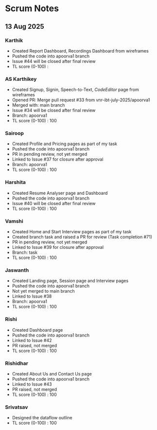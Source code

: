 # Scrum Notes

## 13 Aug 2025

### Karthik
* Created Report Dashboard, Recordings Dashboard from wireframes
* Pushed the code into apoorva1 branch
* Issue #44 will be closed after final review
* TL score (0-100) : 

### AS Karthikey
* Created Signup, Signin, Speech-to-Text, *CodeEditor* page from wireframes
* Opened PR: Merge pull request #33 from vnr-ibt-july-2025/apoorva1
* Merged with: main branch
* Issue #34 will be closed after final review
* Branch: apoorva1
* TL score (0-100) : 100

### Sairoop
* Created Profile and Pricing pages as part of my task
* Pushed the code into apoorva1 branch
* PR in pending review, not yet merged
* Linked to Issue #37 for closure after approval
* Branch: apoorva1
* TL score (0-100) : 100

### Harshita
* Created Resume Analyser page and Dashboard
* Pushed the code into apoorva1 branch
* Issue #40 will be closed after final review
* TL score (0-100) : 100

### Vamshi
* Created Home and Start Interview pages as part of my task
* Created branch task and raised a PR for review (Task completion #71)
* PR in pending review, not yet merged
* Linked to Issue #39 for closure after approval
* Branch: task
* TL score (0-100) : 100

### Jaswanth
* Created Landing page, Session page and Interview pages
* Pushed the code into apoorva1 branch
* Not yet merged to main branch
* Linked to Issue #38
* Branch: apoorva1
* TL score (0-100) : 100

### Rishi
* Created Dashboard page
* Pushed the code into apoorva1 branch
* Linked to Issue #42
* PR raised, not merged
* TL score (0-100) : 100

### Rishidhar
* Created About Us and Contact Us page
* Pushed the code into apoorva1 branch
* Linked to Issue #43
* PR raised, not merged
* TL score (0-100) : 100

### Srivatsav
* Designed the dataflow outline
* TL score (0-100) : 100
